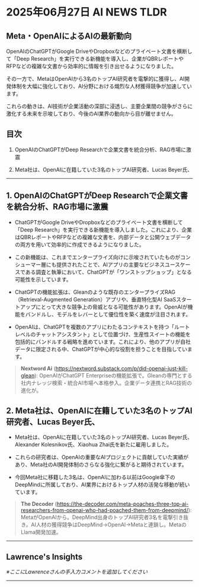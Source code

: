 # 2025年06月27日 AI NEWS TLDR

## Meta・OpenAIによるAIの最新動向

OpenAIのChatGPTがGoogle DriveやDropboxなどのプライベート文書を横断して「Deep Research」を実行できる新機能を導入し、企業がQBRレポートやRFPなどの複雑な文書から効率的に情報を引き出せるようになりました。

その一方で、MetaはOpenAIから3名のトップAI研究者を電撃的に獲得し、AI開発体制を大幅に強化しており、AI分野における熾烈な人材獲得競争が加速しています。

これらの動きは、AI技術が企業活動の深部に浸透し、主要企業間の競争がさらに激化する未来を示唆しており、今後のAI業界の動向から目が離せません。

## 目次

1. OpenAIのChatGPTがDeep Researchで企業文書を統合分析、RAG市場に激震

2. Meta社は、OpenAIに在籍していた3名のトップAI研究者、Lucas Beyer氏、

---

## 1. OpenAIのChatGPTがDeep Researchで企業文書を統合分析、RAG市場に激震

- ChatGPTがGoogle DriveやDropboxなどのプライベート文書を横断して「Deep Research」を実行できる新機能を導入しました。これにより、企業はQBRレポートやRFPなどの複雑な文書を、内部データと公開ウェブデータの両方を用いて効率的に作成できるようになりました。

- この新機能は、これまでエンタープライズ向けに示唆されていたものがコンシューマー層にも提供されたことで、AIアプリの主要なビジネスユースケースである調査と執筆において、ChatGPTが「ワンストップショップ」となる可能性を示しています。

- ChatGPTの機能拡張は、Gleanのような既存のエンタープライズRAG（Retrieval-Augmented Generation）アプリや、垂直特化型AI SaaSスタートアップにとって大きな競争上の脅威となる可能性があります。OpenAIが機能をバンドルし、モデルをレバーとして優位性を築く速度が注目されます。

- OpenAIは、ChatGPTを複数のアプリにわたるコンテキストを持つ「ルートレベルのチャットアシスタント」として位置づけ、生産性スイートの機能を包括的にバンドルする戦略を進めています。これにより、他のアプリが自社データに限定される中、ChatGPTが中心的な役割を担うことを目指しています。

> **Nextword Ai** (https://nextword.substack.com/p/did-openai-just-kill-glean): OpenAIがChatGPT Enterpriseの機能拡張で。Gleanの専門とする社内ナレッジ検索・統合AI市場へ本格参入。企業データ連携とRAG技術の進化が。

## 2. Meta社は、OpenAIに在籍していた3名のトップAI研究者、Lucas Beyer氏、

- Meta社は、OpenAIに在籍していた3名のトップAI研究者、Lucas Beyer氏、Alexander Kolesnikov氏、Xiaohua Zhai氏を新たに雇用しました。

- これらの研究者は、OpenAIの重要なAIプロジェクトに貢献していた実績があり、Meta社のAI開発体制のさらなる強化に繋がると期待されています。

- 今回Meta社に移籍した3名は、OpenAIに加わる以前はGoogle傘下のDeepMindに所属しており、AI業界におけるトップ人材の活発な移動が続いています。

> **The Decoder** (https://the-decoder.com/meta-poaches-three-top-ai-researchers-from-openai-who-had-poached-them-from-deepmind/): MetaがOpenAIから。DeepMind出身のトップAI研究者3名を電撃引き抜き。AI人材の獲得競争はDeepMind→OpenAI→Metaと連鎖し。MetaのLlama開発加速。

---

## Lawrence's Insights

*※ここにLawrenceさんの手入力コメントを追加してください*

---
